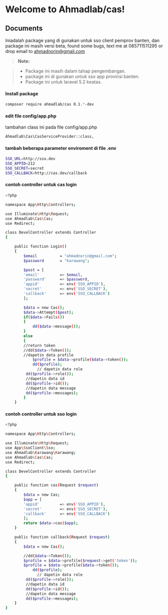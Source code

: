 Welcome to Ahmadlab/cas!
===================



Documents
-------------

Iniadalah package yang di gunakan untuk sso client pemprov banten, dan package ini masih versi beta, found some bugs, text me at 085711511295 or drop email to ahmadnorin@gmail.com


> **Note:**

> - Package ini masih dalam tahap pengembangan.
> - package ini di gunakan untuk sso app provinsi banten.
> - Package ini untuk laravel 5.2 keatas.

#### <i class="icon-file"></i> Install package

```sh
composer require ahmadlab/cas 0.1.*-dev
```
#### <i class="icon-file"></i> edit file config/app.php

tambahan class ini pada file config/app.php
```sh
Ahmadlab\Cas\CasServiceProvider::class,
```
#### <i class="icon-file"></i> tambah beberapa parameter enviroment di file .env

```sh
SSO_URL=http://sso.dev
SSO_APPID=212
SSO_SECRET=secret
SSO_CALLBACK=http://cas.dev/callback
```
#### <i class="icon-file"></i> contoh controller untuk cas login
```sh
<?php

namespace App\Http\Controllers;

use Illuminate\Http\Request;
use Ahmadlab\Cas\Cas;
use Redirect;

class DevelController extends Controller
{

    public function Login()
    {
    	$email 			= "ahmadnorin@gmail.com";
    	$password       = "karawang";

    	$post = [
    	'email'			=> $email,
    	'password'		=> $password,
    	'appid'			=> env('SSO_APPID'),
    	'secret'		=> env('SSO_SECRET'),
    	'callback'		=> env('SSO_CALLBACK')
    	];

    	$data = new Cas();
        $data->Attempt($post);
	   	if($data->Fails())
	   	{
            dd($data->message());
	   	}
	   	else
	   	{
	   	//return token
	   	//dd($data->Token());
	   	//dapetin data profile
            $profile = $data->profile($data->token());
            dd($profile);
              // dapetin data role
	     dd($profile->role());
	     //dapetin data id
	     dd($profile->id());
	     //dapetin data message
	     dd($profile->messages);
	   	}
    }
```

#### <i class="icon-file"></i> contoh controller untuk sso login

```sh
<?php

namespace App\Http\Controllers;

use Illuminate\Http\Request;
use App\SsoClient\Sso;
use Ahmadlab\Karawang\Karawang;
use Ahmadlab\Cas\Cas;
use Redirect;

class DevelController extends Controller
{

    public function cas(Request $request)
    {
        $data = new Cas;
        $app = [
        'appid'         => env('SSO_APPID'),
        'secret'        => env('SSO_SECRET'),
        'callback'      => env('SSO_CALLBACK')
        ];
        return $data->cas($app);
    }

    public function callback(Request $request)
    {
        $data = new Cas();

        //dd($data->Token());
        $profile = $data->profile($request->get('token'));
        $profile = $data->profile($data->token());
            dd($profile);
              // dapetin data role
	     dd($profile->role());
	     //dapetin data id
	     dd($profile->id());
	     //dapetin data message
	     dd($profile->messages);
    }
}

```


